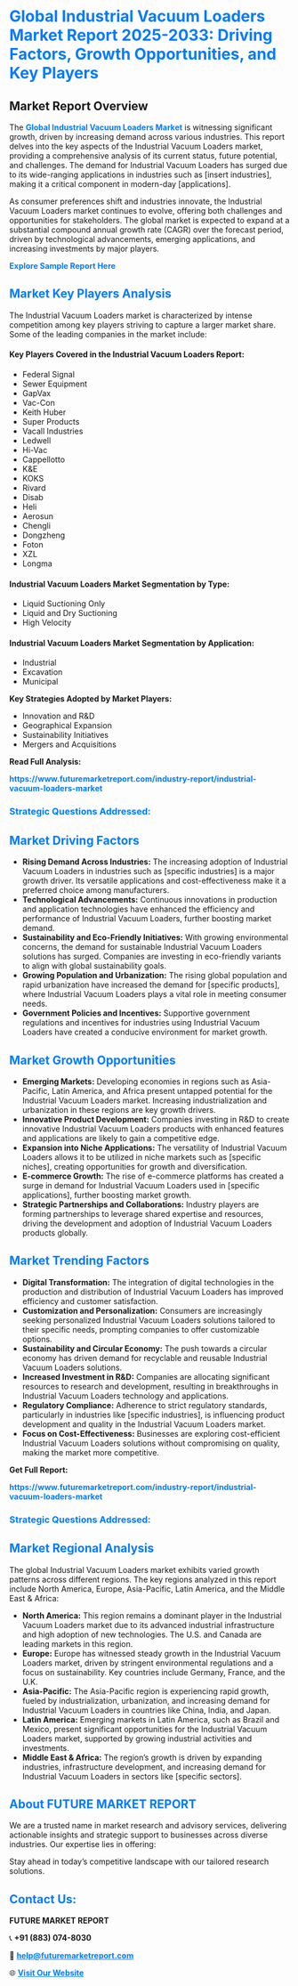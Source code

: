 <h1 style="color: #007BFF;">Global Industrial Vacuum Loaders Market Report 2025-2033: Driving Factors, Growth Opportunities, and Key Players</h1>

<section id="overview">
<h2>Market Report Overview</h2>
<p>The <a href="https://www.futuremarketreport.com/industry-report/industrial-vacuum-loaders-market" style="color: #007BFF; text-decoration: none;"><strong>Global Industrial Vacuum Loaders Market</strong></a> is witnessing significant growth, driven by increasing demand across various industries. This report delves into the key aspects of the Industrial Vacuum Loaders market, providing a comprehensive analysis of its current status, future potential, and challenges. The demand for Industrial Vacuum Loaders has surged due to its wide-ranging applications in industries such as [insert industries], making it a critical component in modern-day [applications].</p>
<p>As consumer preferences shift and industries innovate, the Industrial Vacuum Loaders market continues to evolve, offering both challenges and opportunities for stakeholders. The global market is expected to expand at a substantial compound annual growth rate (CAGR) over the forecast period, driven by technological advancements, emerging applications, and increasing investments by major players.</p>
</section>

<section id="overview">
<p><a href="https://www.futuremarketreport.com/request-sample/reportId=42203" style="color: #007BFF; text-decoration: none;"><strong>Explore Sample Report Here</strong></a></p>
</section>

<section id="key-players">
<h2 style="color: #007BFF;">Market Key Players Analysis</h2>
<p>The Industrial Vacuum Loaders market is characterized by intense competition among key players striving to capture a larger market share. Some of the leading companies in the market include:</p>
<h4>Key Players Covered in the Industrial Vacuum Loaders Report:</h4>
<ul><li>Federal Signal</li><li>Sewer Equipment</li><li>GapVax</li><li>Vac-Con</li><li>Keith Huber</li><li>Super Products</li><li>Vacall Industries</li><li>Ledwell</li><li>Hi-Vac</li><li>Cappellotto</li><li>K&amp;E</li><li>KOKS</li><li>Rivard</li><li>Disab</li><li>Heli</li><li>Aerosun</li><li>Chengli</li><li>Dongzheng</li><li>Foton</li><li>XZL</li><li>Longma</li></ul>
<h4>Industrial Vacuum Loaders Market Segmentation by Type:</h4>
<ul><li>Liquid Suctioning Only</li><li>Liquid and Dry Suctioning</li><li>High Velocity</li></ul>

<h4>Industrial Vacuum Loaders Market Segmentation by Application:</h4>
<ul><li>Industrial</li><li>Excavation</li><li>Municipal</li></ul>
<p><strong>Key Strategies Adopted by Market Players:</strong></p>
<ul>
<li>Innovation and R&D</li>
<li>Geographical Expansion</li>
<li>Sustainability Initiatives</li>
<li>Mergers and Acquisitions</li>
</ul>
</section>

<section>
<p><strong>Read Full Analysis: </strong></p><a href="https://www.futuremarketreport.com/industry-report/industrial-vacuum-loaders-market" style="color: #007BFF; text-decoration: none;"><strong>https://www.futuremarketreport.com/industry-report/industrial-vacuum-loaders-market</strong></a>
<h3 style="color: #007BFF;">Strategic Questions Addressed:</h3>
</section>

<section id="driving-factors">
<h2 style="color: #007BFF;">Market Driving Factors</h2>
<ul>
<li><strong>Rising Demand Across Industries:</strong> The increasing adoption of Industrial Vacuum Loaders in industries such as [specific industries] is a major growth driver. Its versatile applications and cost-effectiveness make it a preferred choice among manufacturers.</li>
<li><strong>Technological Advancements:</strong> Continuous innovations in production and application technologies have enhanced the efficiency and performance of Industrial Vacuum Loaders, further boosting market demand.</li>
<li><strong>Sustainability and Eco-Friendly Initiatives:</strong> With growing environmental concerns, the demand for sustainable Industrial Vacuum Loaders solutions has surged. Companies are investing in eco-friendly variants to align with global sustainability goals.</li>
<li><strong>Growing Population and Urbanization:</strong> The rising global population and rapid urbanization have increased the demand for [specific products], where Industrial Vacuum Loaders plays a vital role in meeting consumer needs.</li>
<li><strong>Government Policies and Incentives:</strong> Supportive government regulations and incentives for industries using Industrial Vacuum Loaders have created a conducive environment for market growth.</li>
</ul>
</section>

<section id="growth-opportunities">
<h2 style="color: #007BFF;">Market Growth Opportunities</h2>
<ul>
<li><strong>Emerging Markets:</strong> Developing economies in regions such as Asia-Pacific, Latin America, and Africa present untapped potential for the Industrial Vacuum Loaders market. Increasing industrialization and urbanization in these regions are key growth drivers.</li>
<li><strong>Innovative Product Development:</strong> Companies investing in R&D to create innovative Industrial Vacuum Loaders products with enhanced features and applications are likely to gain a competitive edge.</li>
<li><strong>Expansion into Niche Applications:</strong> The versatility of Industrial Vacuum Loaders allows it to be utilized in niche markets such as [specific niches], creating opportunities for growth and diversification.</li>
<li><strong>E-commerce Growth:</strong> The rise of e-commerce platforms has created a surge in demand for Industrial Vacuum Loaders used in [specific applications], further boosting market growth.</li>
<li><strong>Strategic Partnerships and Collaborations:</strong> Industry players are forming partnerships to leverage shared expertise and resources, driving the development and adoption of Industrial Vacuum Loaders products globally.</li>
</ul>
</section>

<section id="trending-factors">
<h2 style="color: #007BFF;">Market Trending Factors</h2>
<ul>
<li><strong>Digital Transformation:</strong> The integration of digital technologies in the production and distribution of Industrial Vacuum Loaders has improved efficiency and customer satisfaction.</li>
<li><strong>Customization and Personalization:</strong> Consumers are increasingly seeking personalized Industrial Vacuum Loaders solutions tailored to their specific needs, prompting companies to offer customizable options.</li>
<li><strong>Sustainability and Circular Economy:</strong> The push towards a circular economy has driven demand for recyclable and reusable Industrial Vacuum Loaders solutions.</li>
<li><strong>Increased Investment in R&D:</strong> Companies are allocating significant resources to research and development, resulting in breakthroughs in Industrial Vacuum Loaders technology and applications.</li>
<li><strong>Regulatory Compliance:</strong> Adherence to strict regulatory standards, particularly in industries like [specific industries], is influencing product development and quality in the Industrial Vacuum Loaders market.</li>
<li><strong>Focus on Cost-Effectiveness:</strong> Businesses are exploring cost-efficient Industrial Vacuum Loaders solutions without compromising on quality, making the market more competitive.</li>
</ul>
</section>

<section>
<p><strong>Get Full Report: </strong></p><a href="https://www.futuremarketreport.com/industry-report/industrial-vacuum-loaders-market" style="color: #007BFF; text-decoration: none;"><strong>https://www.futuremarketreport.com/industry-report/industrial-vacuum-loaders-market</strong></a>
<h3 style="color: #007BFF;">Strategic Questions Addressed:</h3>
</section>


<section id="regional-analysis">
<h2 style="color: #007BFF;">Market Regional Analysis</h2>
<p>The global Industrial Vacuum Loaders market exhibits varied growth patterns across different regions. The key regions analyzed in this report include North America, Europe, Asia-Pacific, Latin America, and the Middle East & Africa:</p>
<ul>
<li><strong>North America:</strong> This region remains a dominant player in the Industrial Vacuum Loaders market due to its advanced industrial infrastructure and high adoption of new technologies. The U.S. and Canada are leading markets in this region.</li>
<li><strong>Europe:</strong> Europe has witnessed steady growth in the Industrial Vacuum Loaders market, driven by stringent environmental regulations and a focus on sustainability. Key countries include Germany, France, and the U.K.</li>
<li><strong>Asia-Pacific:</strong> The Asia-Pacific region is experiencing rapid growth, fueled by industrialization, urbanization, and increasing demand for Industrial Vacuum Loaders in countries like China, India, and Japan.</li>
<li><strong>Latin America:</strong> Emerging markets in Latin America, such as Brazil and Mexico, present significant opportunities for the Industrial Vacuum Loaders market, supported by growing industrial activities and investments.</li>
<li><strong>Middle East & Africa:</strong> The region’s growth is driven by expanding industries, infrastructure development, and increasing demand for Industrial Vacuum Loaders in sectors like [specific sectors].</li>
</ul>
</section>

<footer>
<h2 style="color: #007BFF;">About FUTURE MARKET REPORT</h2>
<p>We are a trusted name in market research and advisory services, delivering actionable insights and strategic support to businesses across diverse industries. Our expertise lies in offering:</p>

<p>Stay ahead in today’s competitive landscape with our tailored research solutions.</p>

<h2 style="color: #007BFF;">Contact Us:</h2>
<p><strong>FUTURE MARKET REPORT</strong></p>
<p>📞 <strong>+91 (883) 074-8030</strong></p>
<p>📧 <strong><a href="mailto:help@futuremarketreport.com" style="color: #007BFF;">help@futuremarketreport.com</a></strong></p>
<p>🌐 <strong><a href="https://www.futuremarketreport.com/" style="color: #007BFF;">Visit Our Website</a></strong></p>
</footer>